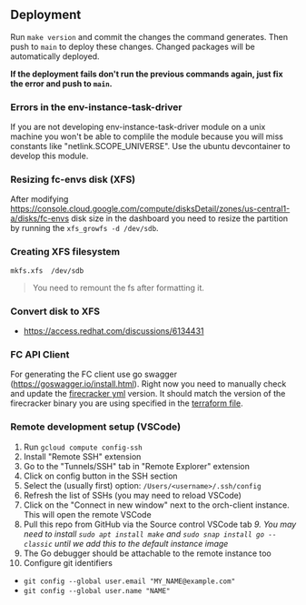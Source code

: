 ## Deployment

Run `make version` and commit the changes the command generates.
Then push to `main` to deploy these changes. Changed packages will be automatically deployed.

**If the deployment fails don't run the previous commands again, just fix the error and push to `main`.**

### Errors in the env-instance-task-driver
If you are not developing env-instance-task-driver module on a unix machine you won't be able to complile the module because you will miss constants like "netlink.SCOPE_UNIVERSE".
Use the ubuntu devcontainer to develop this module.

### Resizing fc-envs disk (XFS)
After modifying https://console.cloud.google.com/compute/disksDetail/zones/us-central1-a/disks/fc-envs disk size in the dashboard you need to resize the partition by running the `xfs_growfs -d /dev/sdb`.

### Creating XFS filesystem
```
mkfs.xfs  /dev/sdb
```

> You need to remount the fs after formatting it.

### Convert disk to XFS
- https://access.redhat.com/discussions/6134431


### FC API Client
For generating the FC client use go swagger (https://goswagger.io/install.html).
Right now you need to manually check and update the [firecracker yml](./internal/client/firecracker.yml) version. It should match the version of the firecracker binary you are using specified in the [terraform file](../cluster-disk-image/variables.pkr.hcl).

### Remote development setup (VSCode)


1. Run `gcloud compute config-ssh`
2. Install "Remote SSH" extension
3. Go to the "Tunnels/SSH" tab in "Remote Explorer" extension
4. Click on config button in the SSH section
5. Select the (usually first) option: `/Users/<username>/.ssh/config`
6. Refresh the list of SSHs (you may need to reload VSCode)
7. Click on the "Connect in new window" next to the orch-client instance. This will open the remote VSCode
8. Pull this repo from GitHub via the Source control VSCode tab
*9. You may need to install `sudo apt install make` and `sudo snap install go --classic` until we add this to the default instance image*
10. The Go debugger should be attachable to the remote instance too
11. Configure git identifiers
- `git config --global user.email "MY_NAME@example.com"`
- `git config --global user.name "NAME"`
